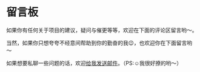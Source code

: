 # 留言板
如果你有任何关于项目的建议，疑问与催更等等，欢迎在下面的评论区留言哟～。

当然，如果你只想夸夸不经意间帮助到你的勤奋的我😉，也欢迎你在下面留言哟～

如果想要私聊一些问题的话，欢迎<a href="mailto:Kim.Yang.YJ@outlook.com">给我发送邮件</a>。（PS:☺️我很好撩的哟～）



<!-- 评论模块，不可删除 -->
<Vssue  />